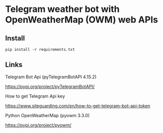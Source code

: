 # Telegram weather bot with OpenWeatherMap (OWM) web APIs

## Install
```pip install -r requirements.txt```

## Links

Telegram Bot Api (pyTelegramBotAPI 4.15.2)

https://pypi.org/project/pyTelegramBotAPI/

How to get Telegram Api key

https://www.siteguarding.com/en/how-to-get-telegram-bot-api-token

Python OpenWeatherMap (pyowm 3.3.0)

https://pypi.org/project/pyowm/


